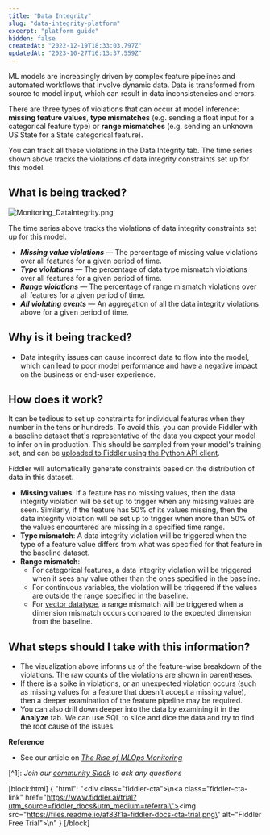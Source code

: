 ```yaml
---
title: "Data Integrity"
slug: "data-integrity-platform"
excerpt: "platform guide"
hidden: false
createdAt: "2022-12-19T18:33:03.797Z"
updatedAt: "2023-10-27T16:13:37.559Z"
---
```

ML models are increasingly driven by complex feature pipelines and automated workflows that involve dynamic data. Data is transformed from source to model input, which can result in data inconsistencies and errors.

There are three types of violations that can occur at model inference: **missing feature values**, **type mismatches** (e.g. sending a float input for a categorical feature type) or **range mismatches** (e.g. sending an unknown US State for a State categorical feature).

You can track all these violations in the Data Integrity tab. The time series shown above tracks the violations of data integrity constraints set up for this model.

## What is being tracked?

![](https://files.readme.io/8a59eb0-Monitoring_DataIntegrity.png "Monitoring_DataIntegrity.png")

The time series above tracks the violations of data integrity constraints set up for this model.

- **_Missing value violations_** — The percentage of missing value violations over all features for a given period of time.
- **_Type violations_** — The percentage of data type mismatch violations over all features for a given period of time.
- **_Range violations_** — The percentage of range mismatch violations over all features for a given period of time.
- **_All violating events_** — An aggregation of all the data integrity violations above for a given period of time.

## Why is it being tracked?

- Data integrity issues can cause incorrect data to flow into the model, which can lead to poor model performance and have a negative impact on the business or end-user experience. 

## How does it work?

It can be tedious to set up constraints for individual features when they number in the tens or hundreds. To avoid this, you can provide Fiddler with a baseline dataset that's representative of the data you expect your model to infer on in production. This should be sampled from your model's training set, and can be [uploaded to Fiddler using the Python API client](ref:clientupload_dataset).

Fiddler will automatically generate constraints based on the distribution of data in this dataset.

- **Missing values**: If a feature has no missing values, then the data integrity violation will be set up to trigger when any missing values are seen. Similarly, if the feature has 50% of its values missing, then the data integrity violation will be set up to trigger when more than 50% of the values encountered are missing in a specified time range.
- **Type mismatch**: A data integrity violation will be triggered when the type of a feature value differs from what was specified for that feature in the baseline dataset.
- **Range mismatch**: 
  - For categorical features, a data integrity violation will be triggered when it sees any value other than the ones specified in the baseline. 
  - For continuous variables, the violation will be triggered if the values are outside the range specified in the baseline. 
  - For [vector datatype](ref:fdldatatype), a range mismatch will be triggered when a dimension mismatch occurs compared to the expected dimension from the baseline.

## What steps should I take with this information?

- The visualization above informs us of the feature-wise breakdown of the violations. The raw counts of the violations are shown in parentheses.
- If there is a spike in violations, or an unexpected violation occurs (such as missing values for a feature that doesn’t accept a missing value), then a deeper examination of the feature pipeline may be required.
- You can also drill down deeper into the data by examining it in the **Analyze** tab. We can use SQL to slice and dice the data and try to find the root cause of the issues.

**Reference**

- See our article on [_The Rise of MLOps Monitoring_](https://www.fiddler.ai/blog/the-rise-of-mlops-monitoring)

[^1]\: _Join our [community Slack](https://www.fiddler.ai/slackinvite) to ask any questions_

[block:html]
{
  "html": "<div class=\"fiddler-cta\">\n<a class=\"fiddler-cta-link\" href=\"https://www.fiddler.ai/trial?utm_source=fiddler_docs&utm_medium=referral\"><img src=\"https://files.readme.io/af83f1a-fiddler-docs-cta-trial.png\" alt=\"Fiddler Free Trial\"></a>\n</div>"
}
[/block]